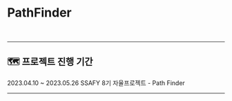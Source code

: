 # PathFinder
<br>

---
## 🗺️ 프로젝트 진행 기간

2023.04.10 ~ 2023.05.26
SSAFY 8기 자율프로젝트 - Path Finder
<br>

---
